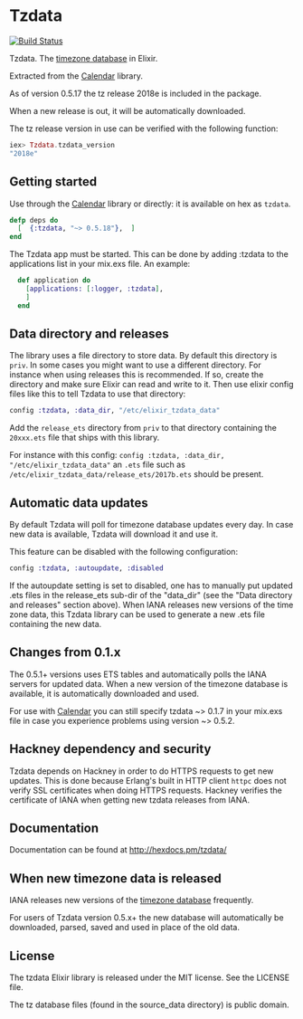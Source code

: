Tzdata
======

[![Build
Status](https://travis-ci.org/lau/tzdata.svg?branch=master)](https://travis-ci.org/lau/tzdata)

Tzdata. The [timezone database](https://www.iana.org/time-zones) in Elixir.

Extracted from the [Calendar](https://github.com/lau/calendar) library.

As of version 0.5.17 the tz release 2018e
is included in the package.

When a new release is out, it will be automatically downloaded.

The tz release version in use can be verified with the following function:

```elixir
iex> Tzdata.tzdata_version
"2018e"
```

## Getting started

Use through the [Calendar](https://github.com/lau/calendar) library
or directly: it is available on hex as `tzdata`.

```elixir
defp deps do
  [  {:tzdata, "~> 0.5.18"},  ]
end
```

The Tzdata app must be started. This can be done by adding :tzdata to
the applications list in your mix.exs file. An example:

```elixir
  def application do
    [applications: [:logger, :tzdata],
    ]
  end
```

## Data directory and releases

The library uses a file directory to store data. By default this directory
is `priv`. In some cases you might want to use a different directory. For
instance when using releases this is recommended. If so, create the directory and
make sure Elixir can read and write to it. Then use elixir config files like this
to tell Tzdata to use that directory:

```elixir
config :tzdata, :data_dir, "/etc/elixir_tzdata_data"
```

Add the `release_ets` directory from `priv` to that directory
containing the `20xxx.ets` file that ships with this library.

For instance with this config: `config :tzdata, :data_dir, "/etc/elixir_tzdata_data"`
an `.ets` file such as `/etc/elixir_tzdata_data/release_ets/2017b.ets` should be present.

## Automatic data updates

By default Tzdata will poll for timezone database updates every day.
In case new data is available, Tzdata will download it and use it.

This feature can be disabled with the following configuration:

```elixir
config :tzdata, :autoupdate, :disabled
```

If the autoupdate setting is set to disabled, one has to manually put updated .ets files
in the release_ets sub-dir of the "data_dir" (see the "Data directory and releases" section above).
When IANA releases new versions of the time zone data, this Tzdata library can be used to generate
a new .ets file containing the new data.

## Changes from 0.1.x

The 0.5.1+ versions uses ETS tables and automatically polls the IANA
servers for updated data. When a new version of the timezone database
is available, it is automatically downloaded and used.

For use with [Calendar](https://github.com/lau/calendar) you can still
specify tzdata ~> 0.1.7 in your mix.exs file in case you experience problems
using version ~> 0.5.2.


## Hackney dependency and security

Tzdata depends on Hackney in order to do HTTPS requests to get new updates. This is done because Erlang's built in HTTP client `httpc` does not verify SSL certificates when doing HTTPS requests. Hackney verifies the certificate of IANA when getting new tzdata releases from IANA.

## Documentation

Documentation can be found at http://hexdocs.pm/tzdata/

## When new timezone data is released

IANA releases new versions of the [timezone database](https://www.iana.org/time-zones) frequently.

For users of Tzdata version 0.5.x+ the new database will automatically
be downloaded, parsed, saved and used in place of the old data.

## License

The tzdata Elixir library is released under the MIT license. See the LICENSE file.

The tz database files (found in the source_data directory) is public domain.
